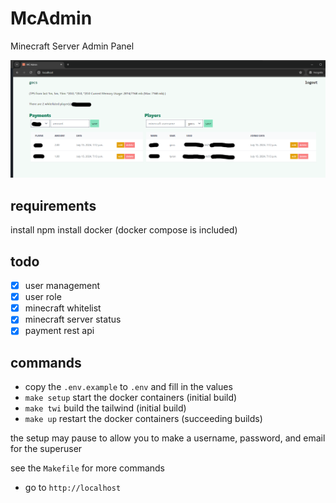 # McAdmin

Minecraft Server Admin Panel

![mcadmin site](docs/mcadmin.png?raw=true)

## requirements

install npm
install docker (docker compose is included)

## todo

- [x] user management
- [x] user role
- [x] minecraft whitelist
- [x] minecraft server status
- [x] payment rest api

## commands

- copy the `.env.example` to `.env` and fill in the values
- `make setup` start the docker containers (initial build)
- `make twi` build the tailwind (initial build)
- `make up` restart the docker containers (succeeding builds)

the setup may pause to allow you to make a username, password, and email for the superuser

see the `Makefile` for more commands

- go to `http://localhost`
